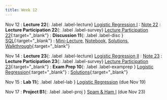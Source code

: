 ```yaml
---
title: Week 12
---
```



Nov 12
: **Lecture 22**{: .label .label-lecture} [Logistic Regression I](lecture/lec22)
    : [Note 22](https://ds100.org/course-notes/logistic_regression_1/logistic_reg_1.html)
: **Lecture Participation 22**{: .label .label-survey} [Lecture Participation 22](https://app.sli.do/event/2puuwxqySPeoQTWmN82UZS/embed/polls/ba21ce06-d4aa-4c46-a271-8a1e351f1092){:target="_blank"}
: **Discussion 11**{: .label .label-disc } [SQL](https://drive.google.com/file/d/1KA2LaUMvAyzS0JDHDMMBOtw8YMRDNMN1/view?usp=sharing){:target="_blank"}
    : [Mini-Lecture](https://youtu.be/ZFq_yelFhDY), [Notebook](https://data100.datahub.berkeley.edu/hub/user-redirect/git-pull?repo=https%3A%2F%2Fgithub.com%2FDS-100%2Ffa24-student&urlpath=lab%2Ftree%2Ffa24-student%2Fdisc%2Fdisc11%2Fdisc11_blank.ipynb&branch=main), [Solutions](https://drive.google.com/file/d/133jt7JQWQizMkYguy8bQ59JycTzznrpH/view?usp=sharing), [Walkthrough](https://www.youtube.com/watch?v=wmRQbrNFHeY){:target="_blank"}
    
Nov 14
: **Lecture 23**{: .label .label-lecture} [Logistic Regression II](lecture/lec23)
    : [Note 23](https://ds100.org/course-notes/logistic_regression_2/logistic_reg_2.html)
: **Lecture Participation 23**{: .label .label-survey} [Lecture Participation 23](https://app.sli.do/event/4ZSN95RjYcTrxRLMx852ah/embed/polls/94bb1b61-6135-4ade-9d14-a325c62d8f8f){:target="_blank"}
: **Exam Prep 10**{: .label .label-examprep } [Logistic Regression](https://drive.google.com/file/d/1-Sao8s4VblNk6U4qH5y1GiDyw8OlADRs/view?usp=sharing){:target="_blank"}
    : [Solutions](https://drive.google.com/file/d/1WJI0Uh55l03UNgGFCG1oo59IGELuEBp_/view?usp=sharing){:target="_blank"}

Nov 15
: **Lab 11**{: .label .label-lab }  [Logistic Regression](https://data100.datahub.berkeley.edu/hub/user-redirect/git-pull?repo=https%3A%2F%2Fgithub.com%2FDS-100%2Ffa24-student&urlpath=lab%2Ftree%2Ffa24-student%2Flab%2Flab11%2Flab11.ipynb&branch=main) (due Nov 19)

Nov 17
: **Project B1**{: .label .label-proj } [Spam & Ham I](https://data100.datahub.berkeley.edu/hub/user-redirect/git-pull?repo=https%3A%2F%2Fgithub.com%2FDS-100%2Ffa24-student&urlpath=lab%2Ftree%2Ffa24-student%2Fproj%2FprojB1%2FprojB1.ipynb&branch=main) (due Nov 23)